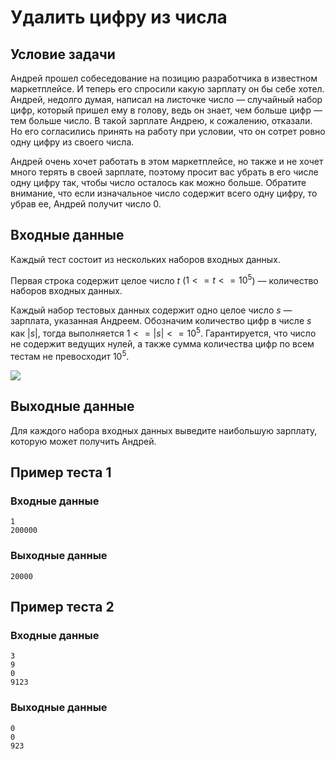 # Удалить цифру из числа

## Условие задачи

Андрей прошел собеседование на позицию разработчика в известном маркетплейсе. И теперь его спросили какую зарплату он бы себе хотел. Андрей, недолго думая, написал на листочке число — случайный набор цифр, который пришел ему в голову, ведь он знает, чем больше цифр — тем больше число. В такой зарплате Андрею, к сожалению, отказали. Но его согласились принять на работу при условии, что он сотрет ровно одну цифру из своего числа.

Андрей очень хочет работать в этом маркетплейсе, но также и не хочет много терять в своей зарплате, поэтому просит вас убрать в его числе одну цифру так, чтобы число осталось как можно больше. Обратите внимание, что если изначальное число содержит всего одну цифру, то убрав ее, Андрей получит число 0.

## Входные данные

Каждый тест состоит из нескольких наборов входных данных.

Первая строка содержит целое число $t$ ($1 <= t <= 10^5$) — количество наборов входных данных.

Каждый набор тестовых данных содержит одно целое число $s$ — зарплата, указанная Андреем. Обозначим количество цифр в числе $s$ как $|s|$, тогда выполняется $1 <= |s| <= 10^5$. Гарантируется, что число не содержит ведущих нулей, а также сумма количества цифр по всем тестам не превосходит $10^5$.

![](./image.png)

## Выходные данные

Для каждого набора входных данных выведите наибольшую зарплату, которую может получить Андрей.

## Пример теста 1

### Входные данные

```
1
200000

```

### Выходные данные

```
20000

```

## Пример теста 2

### Входные данные

```
3
9
0
9123

```

### Выходные данные

```
0
0
923

```